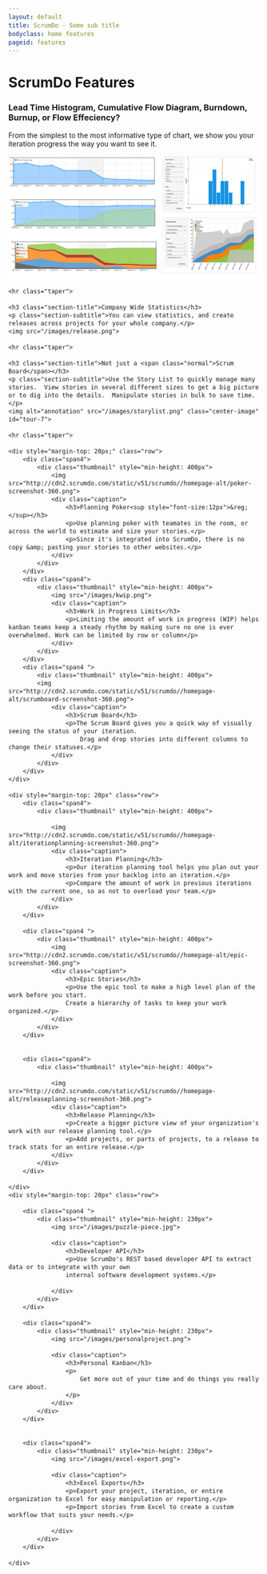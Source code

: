 ```yaml
---
layout: default
title: ScrumDo - Some sub title
bodyclass: home features
pageid: features
---
```


  
  <div class="container centered">
	<h1 class="eCoaching">ScrumDo Features</h1>
	<h3 class="section-title">Lead Time Histogram, Cumulative Flow Diagram, Burndown, Burnup, or Flow Effeciency? </h3>
	<p class="section-subtitle">From the simplest to the most informative type of chart, we show you your iteration progress the way you want to see it.</p>
	<img src="/images/charts2.png">
	
	<hr class="taper">
	
	<h3 class="section-title">Company Wide Statistics</h3>
	<p class="section-subtitle">You can view statistics, and create releases across projects for your whole company.</p>
	<img src="/images/release.png">
	
	<hr class="taper">
	
	<h3 class="section-title">Not just a <span class="normal">Scrum Board</span></h3>
	<p class="section-subtitle">Use the Story List to quickly manage many stories.  View stories in several different sizes to get a big picture or to dig into the details.  Manipulate stories in bulk to save time.</p>
	<img alt="annotation" src="/images/storylist.png" class="center-image" id="tour-7">
	
	<hr class="taper">
	
	<div style="margin-top: 20px;" class="row">		
		<div class="span4">
			<div class="thumbnail" style="min-height: 400px">
				<img src="http://cdn2.scrumdo.com/static/v51/scrumdo//homepage-alt/poker-screenshot-360.png">
				<div class="caption">
					<h3>Planning Poker<sup style="font-size:12px">&reg;</sup></h3>
					<p>Use planning poker with teamates in the room, or across the world to estimate and size your stories.</p>
					<p>Since it's integrated into ScrumDo, there is no copy &amp; pasting your stories to other websites.</p>
				</div>
			</div>
		</div>
		<div class="span4">
			<div class="thumbnail" style="min-height: 400px">							
				<img src="/images/kwip.png">
				<div class="caption">
					<h3>Work in Progress Limits</h3>
					<p>Limiting the amount of work in progress (WIP) helps kanban teams keep a steady rhythm by making sure no one is ever overwhelmed. Work can be limited by row or column</p>
				</div>
			</div>
		</div>
		<div class="span4 ">
			<div class="thumbnail" style="min-height: 400px">							
			<img src="http://cdn2.scrumdo.com/static/v51/scrumdo//homepage-alt/scrumboard-screenshot-360.png">
				<div class="caption">
					<h3>Scrum Board</h3>
					<p>The Scrum Board gives you a quick way of visually seeing the status of your iteration.  
						Drag and drop stories into different columns to change their statuses.</p>
				</div>
			</div>
		</div>
	</div>
	
	<div style="margin-top: 20px" class="row">
		<div class="span4">
			<div class="thumbnail" style="min-height: 400px">

				<img src="http://cdn2.scrumdo.com/static/v51/scrumdo//homepage-alt/iterationplanning-screenshot-360.png">
				<div class="caption">
					<h3>Iteration Planning</h3>
					<p>Our iteration planning tool helps you plan out your work and move stories from your backlog into an iteration.</p>
					<p>Compare the amount of work in previous iterations with the current one, so as not to overload your team.</p>
				</div>
			</div>
		</div>

		<div class="span4 ">
			<div class="thumbnail" style="min-height: 400px">							
				<img src="http://cdn2.scrumdo.com/static/v51/scrumdo//homepage-alt/epic-screenshot-360.png">
				<div class="caption">
					<h3>Epic Stories</h3>
					<p>Use the epic tool to make a high level plan of the work before you start.  
					Create a hierarchy of tasks to keep your work organized.</p>						
				</div>
			</div>
		</div>


		<div class="span4">
			<div class="thumbnail" style="min-height: 400px">

				<img src="http://cdn2.scrumdo.com/static/v51/scrumdo//homepage-alt/releaseplanning-screenshot-360.png">
				<div class="caption">
					<h3>Release Planning</h3>
					<p>Create a bigger picture view of your organization's work with our release planning tool.</p>
					<p>Add projects, or parts of projects, to a release to track stats for an entire release.</p>
				</div>
			</div>
		</div>

	</div>
	<div style="margin-top: 20px" class="row">

		<div class="span4 ">
			<div class="thumbnail" style="min-height: 230px">
				<img src="/images/puzzle-piece.jpg">
				
				<div class="caption">
					<h3>Developer API</h3>
					<p>Use ScrumDo's REST based developer API to extract data or to integrate with your own
					internal software development systems.</p>						

				</div>
			</div>
		</div>

		<div class="span4">
			<div class="thumbnail" style="min-height: 230px">
				<img src="/images/personalproject.png">

				<div class="caption">
					<h3>Personal Kanban</h3>
					<p>
						Get more out of your time and do things you really care about.
					</p>
				</div>
			</div>
		</div>


		<div class="span4">
			<div class="thumbnail" style="min-height: 230px">
				<img src="/images/excel-export.png">
				
				<div class="caption">
					<h3>Excel Exports</h3>
					<p>Export your project, iteration, or entire organization to Excel for easy manipulation or reporting.</p>
					<p>Import stories from Excel to create a custom workflow that suits your needs.</p>

				</div>
			</div>
		</div>

	</div>
	
  </div>